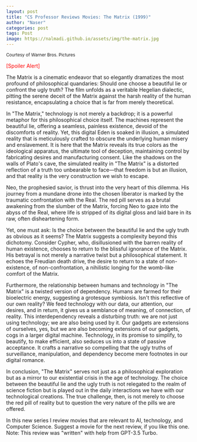 ```yaml
---
layout: post
title: "CS Professor Reviews Movies: The Matrix (1999)"
author: "Naser"
categories: post
tags: Post
image: https://nalmadi.github.io/assets/img/the-matrix.jpg
---
```

<sup>Courtesy of Warner Bros. Pictures</sup>

<span style="color:red">[Spoiler Alert]</span>

The Matrix is a cinematic endeavor that so elegantly dramatizes the most profound of philosophical quandaries: Should one choose a beautiful lie or confront the ugly truth? The film unfolds as a veritable Hegelian dialectic, pitting the serene deceit of the Matrix against the harsh reality of the human resistance, encapsulating a choice that is far from merely theoretical.


In "The Matrix," technology is not merely a backdrop; it is a powerful metaphor for this philosophical choice itself. The machines represent the beautiful lie, offering a seamless, painless existence, devoid of the discomforts of reality. Yet, this digital Eden is soaked in illusion, a simulated reality that is meticulously crafted to obscure the underlying human misery and enslavement. It is here that the Matrix reveals its true colors as the ideological apparatus, the ultimate tool of deception, maintaining control by fabricating desires and manufacturing consent. Like the shadows on the walls of Plato's cave, the simulated reality in "The Matrix" is a distorted reflection of a truth too unbearable to face—that freedom is but an illusion, and that reality is the very construction we wish to escape.


Neo, the prophesied savior, is thrust into the very heart of this dilemma. His journey from a mundane drone into the chosen liberator is marked by the traumatic confrontation with the Real. The red pill serves as a brutal awakening from the slumber of the Matrix, forcing Neo to gaze into the abyss of the Real, where life is stripped of its digital gloss and laid bare in its raw, often disheartening form.


Yet, one must ask: Is the choice between the beautiful lie and the ugly truth as obvious as it seems? The Matrix suggests a complexity beyond this dichotomy. Consider Cypher, who, disillusioned with the barren reality of human existence, chooses to return to the blissful ignorance of the Matrix. His betrayal is not merely a narrative twist but a philosophical statement. It echoes the Freudian death drive, the desire to return to a state of non-existence, of non-confrontation, a nihilistic longing for the womb-like comfort of the Matrix.


Furthermore, the relationship between humans and technology in "The Matrix" is a twisted version of dependency. Humans are farmed for their bioelectric energy, suggesting a grotesque symbiosis. Isn't this reflective of our own reality? We feed technology with our data, our attention, our desires, and in return, it gives us a semblance of meaning, of connection, of reality. This interdependency reveals a disturbing truth: we are not just using technology; we are also being used by it. Our gadgets are extensions of ourselves, yes, but we are also becoming extensions of our gadgets, cogs in a larger digital machine. Technology, in its promise to simplify, to beautify, to make efficient, also seduces us into a state of passive acceptance. It crafts a narrative so compelling that the ugly truths of surveillance, manipulation, and dependency become mere footnotes in our digital romance.


In conclusion, "The Matrix" serves not just as a philosophical exploration but as a mirror to our existential crisis in the age of technology. The choice between the beautiful lie and the ugly truth is not relegated to the realm of science fiction but is played out in the daily interactions we have with our technological creations. The true challenge, then, is not merely to choose the red pill of reality but to question the very nature of the pills we are offered.


In this new series I review movies that are relevant to AI, technology, and Computer Science.  Suggest a movie for the next review, if you like this one.
Note: This review was "written" with help from GPT-3.5 Turbo.

